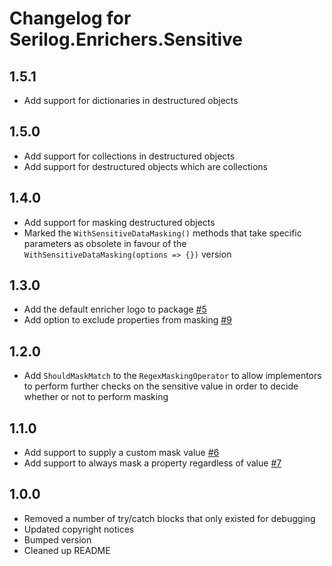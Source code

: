 # Changelog for Serilog.Enrichers.Sensitive

## 1.5.1 

- Add support for dictionaries in destructured objects

## 1.5.0

- Add support for collections in destructured objects
- Add support for destructured objects which are collections

## 1.4.0

- Add support for masking destructured objects
- Marked the `WithSensitiveDataMasking()` methods that take specific parameters as obsolete in favour of the `WithSensitiveDataMasking(options => {})` version

## 1.3.0

- Add the default enricher logo to package [#5](https://github.com/serilog-contrib/Serilog.Enrichers.Sensitive/issues/5)
- Add option to exclude properties from masking [#9](https://github.com/serilog-contrib/Serilog.Enrichers.Sensitive/issues/9)

## 1.2.0

- Add `ShouldMaskMatch` to the `RegexMaskingOperator` to allow implementors to perform further checks on the sensitive value in order to decide whether or not to perform masking

## 1.1.0

- Add support to supply a custom mask value [#6](https://github.com/serilog-contrib/Serilog.Enrichers.Sensitive/issues/6)
- Add support to always mask a property regardless of value [#7](https://github.com/serilog-contrib/Serilog.Enrichers.Sensitive/issues/7)

## 1.0.0

- Removed a number of try/catch blocks that only existed for debugging
- Updated copyright notices
- Bumped version
- Cleaned up README